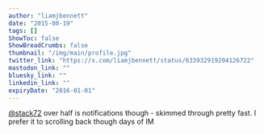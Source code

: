 ```yaml
---
author: "liamjbennett"
date: "2015-08-19"
tags: []
ShowToc: false
ShowBreadCrumbs: false
thumbnail: "/img/main/profile.jpg"
twitter_link: "https://x.com/liamjbennett/status/633932919204126722"
mastodon_link: ""
bluesky_link: ""
linkedin_link: ""
expiryDate: "2016-01-01"
---
```


[@stack72](https://x.com/stack72) over half is notifications though - skimmed through pretty fast. I prefer it to scrolling back though days of IM

